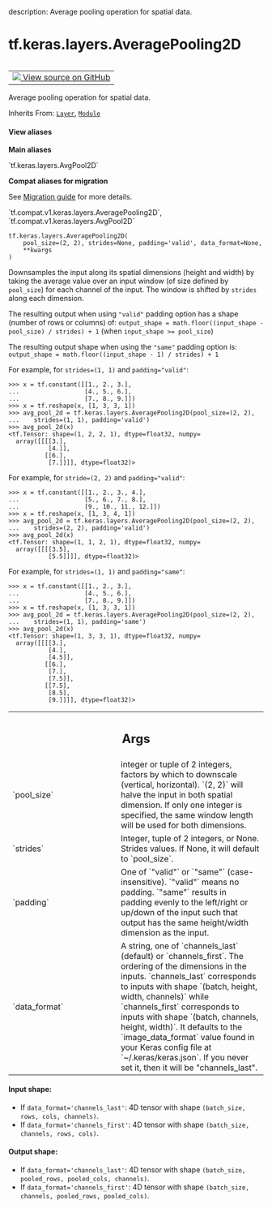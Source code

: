 description: Average pooling operation for spatial data.

<div itemscope itemtype="http://developers.google.com/ReferenceObject">
<meta itemprop="name" content="tf.keras.layers.AveragePooling2D" />
<meta itemprop="path" content="Stable" />
<meta itemprop="property" content="__init__"/>
<meta itemprop="property" content="__new__"/>
</div>

# tf.keras.layers.AveragePooling2D

<!-- Insert buttons and diff -->

<table class="tfo-notebook-buttons tfo-api nocontent" align="left">
<td>
  <a target="_blank" href="https://github.com/keras-team/keras/tree/v2.7.0/keras/layers/pooling.py#L532-L643">
    <img src="https://www.tensorflow.org/images/GitHub-Mark-32px.png" />
    View source on GitHub
  </a>
</td>
</table>



Average pooling operation for spatial data.

Inherits From: [`Layer`](../../../tf/keras/layers/Layer.md), [`Module`](../../../tf/Module.md)

<section class="expandable">
  <h4 class="showalways">View aliases</h4>
  <p>
<b>Main aliases</b>
<p>`tf.keras.layers.AvgPool2D`</p>

<b>Compat aliases for migration</b>
<p>See
<a href="https://www.tensorflow.org/guide/migrate">Migration guide</a> for
more details.</p>
<p>`tf.compat.v1.keras.layers.AveragePooling2D`, `tf.compat.v1.keras.layers.AvgPool2D`</p>
</p>
</section>

<pre class="devsite-click-to-copy prettyprint lang-py tfo-signature-link">
<code>tf.keras.layers.AveragePooling2D(
    pool_size=(2, 2), strides=None, padding=&#x27;valid&#x27;, data_format=None,
    **kwargs
)
</code></pre>



<!-- Placeholder for "Used in" -->

Downsamples the input along its spatial dimensions (height and width)
by taking the average value over an input window
(of size defined by `pool_size`) for each channel of the input.
The window is shifted by `strides` along each dimension.

The resulting output when using `"valid"` padding option has a shape
(number of rows or columns) of:
`output_shape = math.floor((input_shape - pool_size) / strides) + 1`
(when `input_shape >= pool_size`)

The resulting output shape when using the `"same"` padding option is:
`output_shape = math.floor((input_shape - 1) / strides) + 1`

For example, for `strides=(1, 1)` and `padding="valid"`:

```
>>> x = tf.constant([[1., 2., 3.],
...                  [4., 5., 6.],
...                  [7., 8., 9.]])
>>> x = tf.reshape(x, [1, 3, 3, 1])
>>> avg_pool_2d = tf.keras.layers.AveragePooling2D(pool_size=(2, 2),
...    strides=(1, 1), padding='valid')
>>> avg_pool_2d(x)
<tf.Tensor: shape=(1, 2, 2, 1), dtype=float32, numpy=
  array([[[[3.],
           [4.]],
          [[6.],
           [7.]]]], dtype=float32)>
```

For example, for `stride=(2, 2)` and `padding="valid"`:

```
>>> x = tf.constant([[1., 2., 3., 4.],
...                  [5., 6., 7., 8.],
...                  [9., 10., 11., 12.]])
>>> x = tf.reshape(x, [1, 3, 4, 1])
>>> avg_pool_2d = tf.keras.layers.AveragePooling2D(pool_size=(2, 2),
...    strides=(2, 2), padding='valid')
>>> avg_pool_2d(x)
<tf.Tensor: shape=(1, 1, 2, 1), dtype=float32, numpy=
  array([[[[3.5],
           [5.5]]]], dtype=float32)>
```

For example, for `strides=(1, 1)` and `padding="same"`:

```
>>> x = tf.constant([[1., 2., 3.],
...                  [4., 5., 6.],
...                  [7., 8., 9.]])
>>> x = tf.reshape(x, [1, 3, 3, 1])
>>> avg_pool_2d = tf.keras.layers.AveragePooling2D(pool_size=(2, 2),
...    strides=(1, 1), padding='same')
>>> avg_pool_2d(x)
<tf.Tensor: shape=(1, 3, 3, 1), dtype=float32, numpy=
  array([[[[3.],
           [4.],
           [4.5]],
          [[6.],
           [7.],
           [7.5]],
          [[7.5],
           [8.5],
           [9.]]]], dtype=float32)>
```

<!-- Tabular view -->
 <table class="responsive fixed orange">
<colgroup><col width="214px"><col></colgroup>
<tr><th colspan="2"><h2 class="add-link">Args</h2></th></tr>

<tr>
<td>
`pool_size`
</td>
<td>
integer or tuple of 2 integers,
factors by which to downscale (vertical, horizontal).
`(2, 2)` will halve the input in both spatial dimension.
If only one integer is specified, the same window length
will be used for both dimensions.
</td>
</tr><tr>
<td>
`strides`
</td>
<td>
Integer, tuple of 2 integers, or None.
Strides values.
If None, it will default to `pool_size`.
</td>
</tr><tr>
<td>
`padding`
</td>
<td>
One of `"valid"` or `"same"` (case-insensitive).
`"valid"` means no padding. `"same"` results in padding evenly to
the left/right or up/down of the input such that output has the same
height/width dimension as the input.
</td>
</tr><tr>
<td>
`data_format`
</td>
<td>
A string,
one of `channels_last` (default) or `channels_first`.
The ordering of the dimensions in the inputs.
`channels_last` corresponds to inputs with shape
`(batch, height, width, channels)` while `channels_first`
corresponds to inputs with shape
`(batch, channels, height, width)`.
It defaults to the `image_data_format` value found in your
Keras config file at `~/.keras/keras.json`.
If you never set it, then it will be "channels_last".
</td>
</tr>
</table>



#### Input shape:

- If `data_format='channels_last'`:
  4D tensor with shape `(batch_size, rows, cols, channels)`.
- If `data_format='channels_first'`:
  4D tensor with shape `(batch_size, channels, rows, cols)`.



#### Output shape:

- If `data_format='channels_last'`:
  4D tensor with shape `(batch_size, pooled_rows, pooled_cols, channels)`.
- If `data_format='channels_first'`:
  4D tensor with shape `(batch_size, channels, pooled_rows, pooled_cols)`.


